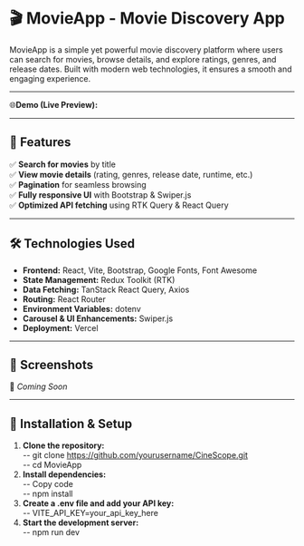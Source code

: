 # 🎬 MovieApp - Movie Discovery App

MovieApp is a simple yet powerful movie discovery platform where users can search for movies, browse details, and explore ratings, genres, and release dates. Built with modern web technologies, it ensures a smooth and engaging experience.

<hr/>

🌐**Demo (Live Preview):** <a href="" target="_blank"></a> 

<hr />

## 🚀 Features  
✅ **Search for movies** by title  
✅ **View movie details** (rating, genres, release date, runtime, etc.)  
✅ **Pagination** for seamless browsing  
✅ **Fully responsive UI** with Bootstrap & Swiper.js  
✅ **Optimized API fetching** using RTK Query & React Query  

<hr />

## 🛠️ Technologies Used  
- **Frontend:** React, Vite, Bootstrap, Google Fonts, Font Awesome  
- **State Management:** Redux Toolkit (RTK)  
- **Data Fetching:** TanStack React Query, Axios  
- **Routing:** React Router  
- **Environment Variables:** dotenv  
- **Carousel & UI Enhancements:** Swiper.js  
- **Deployment:** Vercel  

<hr />

## 📸 Screenshots  
🚧 _Coming Soon_  

<hr />

## 🔧 Installation & Setup  
1. **Clone the repository:** <br/>
-- git clone https://github.com/yourusername/CineScope.git <br/>
-- cd MovieApp
2. **Install dependencies:** <br/>
-- Copy code <br/>
-- npm install
3. **Create a .env file and add your API key:** <br/>
-- VITE_API_KEY=your_api_key_here <br/>
4. **Start the development server:** <br/>
-- npm run dev
